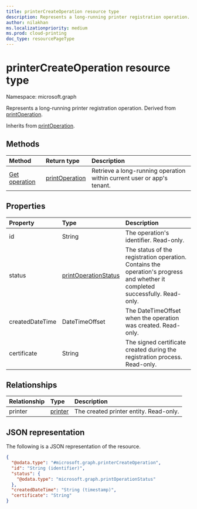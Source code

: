 ```yaml
---
title: printerCreateOperation resource type
description: Represents a long-running printer registration operation. Derived from printOperation.
author: nilakhan
ms.localizationpriority: medium
ms.prod: cloud-printing
doc_type: resourcePageType
---
```


# printerCreateOperation resource type

Namespace: microsoft.graph

Represents a long-running printer registration operation. Derived from [printOperation](printoperation.md).

Inherits from [printOperation](printoperation.md).

## Methods

| Method                                        | Return type                         | Description                                                            |
| :-------------------------------------------- | :---------------------------------- | :--------------------------------------------------------------------- |
| [Get operation](../api/printoperation-get.md) | [printOperation](printoperation.md) | Retrieve a long-running operation within current user or app's tenant. |

## Properties

| Property        | Type                                            | Description                                                                                                                   |
| :-------------- | :---------------------------------------------- | :---------------------------------------------------------------------------------------------------------------------------- |
| id              | String                                          | The operation's identifier. Read-only.                                                                                        |
| status          | [printOperationStatus](printoperationstatus.md) | The status of the registration operation. Contains the operation's progress and whether it completed successfully. Read-only. |
| createdDateTime | DateTimeOffset                                  | The DateTimeOffset when the operation was created. Read-only.                                                                 |
| certificate     | String                                          | The signed certificate created during the registration process. Read-only.                                                    |

## Relationships

| Relationship | Type                  | Description                            |
| :----------- | :-------------------- | :------------------------------------- |
| printer      | [printer](printer.md) | The created printer entity. Read-only. |

## JSON representation

The following is a JSON representation of the resource.

<!-- {
  "blockType": "resource",
  "keyProperty": "id",
  "@odata.type": "microsoft.graph.printerCreateOperation",
  "baseType": "microsoft.graph.printOperation",
  "openType": false
}
-->

```json
{
  "@odata.type": "#microsoft.graph.printerCreateOperation",
  "id": "String (identifier)",
  "status": {
    "@odata.type": "microsoft.graph.printOperationStatus"
  },
  "createdDateTime": "String (timestamp)",
  "certificate": "String"
}
```
